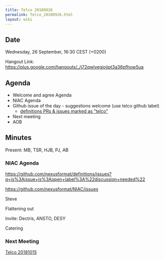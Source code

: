 ```yaml
---
title: Telco 20180926
permalink: Telco_20180926.html
layout: wiki
---
```


Date
----

Wednesday, 26 September, 16:30 CEST (+0200)

<!-- end of autogeneration -->

Hangout Link:
<https://plus.google.com/hangouts/_/j72qwlvegiojjpt3a36pfhow5ua>


Agenda
------

-   Welcome and agree Agenda
-   NIAC Agenda
-   Github issue of the day - suggestions welcome (use telco github label)
    - [definitions PRs & issues marked as "telco"](https://github.com/nexusformat/definitions/labels/telco)
-   Next meeting
-   AOB

Minutes
-------

Present: MB, TSR, HJB, PJ, AB

### NIAC Agenda
https://github.com/nexusformat/definitions/issues?q=is%3Aissue+is%3Aopen+label%3A%22discussion+needed%22

https://github.com/nexusformat/NIAC/issues

Steve

Flattening out

Invite:
Dectris, ANSTO, DESY

Catering

### Next Meeting
[Telco 20181015](Telco_20181015.html)
